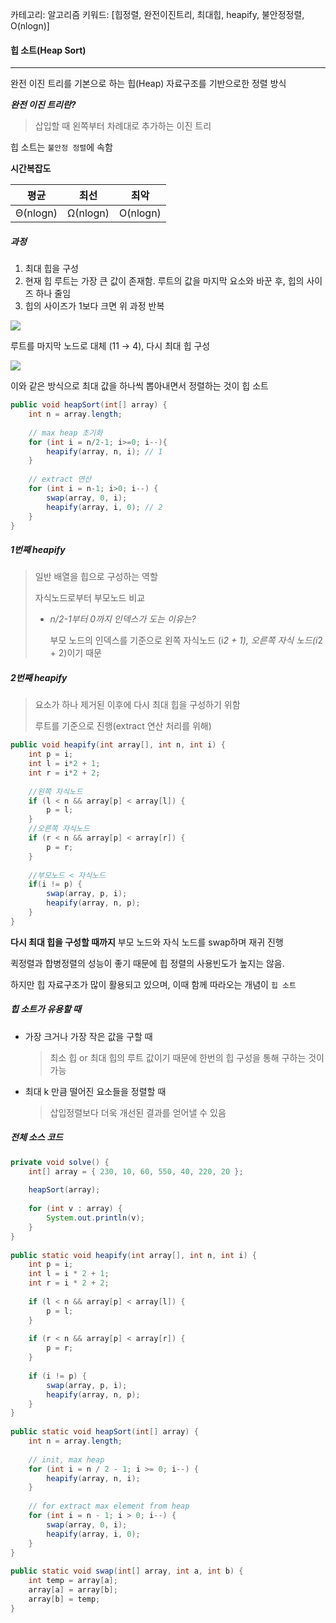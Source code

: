 카테고리: 알고리즘
키워드: [힙정렬, 완전이진트리, 최대힙, heapify, 불안정정렬, O(nlogn)]


#### 힙 소트(Heap Sort)

---



완전 이진 트리를 기본으로 하는 힙(Heap) 자료구조를 기반으로한 정렬 방식

***완전 이진 트리란?***

> 삽입할 때 왼쪽부터 차례대로 추가하는 이진 트리



힙 소트는 `불안정 정렬`에 속함



**시간복잡도**

|   평균   |   최선   |   최악   |
| :------: | :------: | :------: |
| Θ(nlogn) | Ω(nlogn) | O(nlogn) |



##### 과정

1. 최대 힙을 구성
2. 현재 힙 루트는 가장 큰 값이 존재함. 루트의 값을 마지막 요소와 바꾼 후, 힙의 사이즈 하나 줄임
3. 힙의 사이즈가 1보다 크면 위 과정 반복



<img src="https://t1.daumcdn.net/cfile/tistory/999896445AD4953023">

루트를 마지막 노드로 대체 (11 → 4), 다시 최대 힙 구성

<img src="https://t1.daumcdn.net/cfile/tistory/99E1AD445AD4953015">



이와 같은 방식으로 최대 값을 하나씩 뽑아내면서 정렬하는 것이 힙 소트



```java
public void heapSort(int[] array) {
    int n = array.length;
    
    // max heap 초기화
    for (int i = n/2-1; i>=0; i--){
        heapify(array, n, i); // 1
    }
    
    // extract 연산
    for (int i = n-1; i>0; i--) {
        swap(array, 0, i); 
        heapify(array, i, 0); // 2
    }
}
```



##### 1번째 heapify

> 일반 배열을 힙으로 구성하는 역할
>
> 자식노드로부터 부모노드 비교
>
> 
>
> - *n/2-1부터 0까지 인덱스가 도는 이유는?*
>
>   부모 노드의 인덱스를 기준으로 왼쪽 자식노드 (i*2 + 1), 오른쪽 자식 노드(i*2 + 2)이기 때문



##### 2번째 heapify

> 요소가 하나 제거된 이후에 다시 최대 힙을 구성하기 위함
>
> 루트를 기준으로 진행(extract 연산 처리를 위해)



```java
public void heapify(int array[], int n, int i) {
    int p = i;
    int l = i*2 + 1;
    int r = i*2 + 2;
    
    //왼쪽 자식노드
    if (l < n && array[p] < array[l]) {
        p = l;
    }
    //오른쪽 자식노드
    if (r < n && array[p] < array[r]) {
        p = r;
    }
    
    //부모노드 < 자식노드
    if(i != p) {
        swap(array, p, i);
        heapify(array, n, p);
    }
}
```

**다시 최대 힙을 구성할 때까지** 부모 노드와 자식 노드를 swap하며 재귀 진행



퀵정렬과 합병정렬의 성능이 좋기 때문에 힙 정렬의 사용빈도가 높지는 않음.

하지만 힙 자료구조가 많이 활용되고 있으며, 이때 함께 따라오는 개념이 `힙 소트`



##### 힙 소트가 유용할 때

- 가장 크거나 가장 작은 값을 구할 때

  > 최소 힙 or 최대 힙의 루트 값이기 때문에 한번의 힙 구성을 통해 구하는 것이 가능

- 최대 k 만큼 떨어진 요소들을 정렬할 때

  > 삽입정렬보다 더욱 개선된 결과를 얻어낼 수 있음



##### 전체 소스 코드

```java
private void solve() {
    int[] array = { 230, 10, 60, 550, 40, 220, 20 };
 
    heapSort(array);
 
    for (int v : array) {
        System.out.println(v);
    }
}
 
public static void heapify(int array[], int n, int i) {
    int p = i;
    int l = i * 2 + 1;
    int r = i * 2 + 2;
 
    if (l < n && array[p] < array[l]) {
        p = l;
    }
 
    if (r < n && array[p] < array[r]) {
        p = r;
    }
 
    if (i != p) {
        swap(array, p, i);
        heapify(array, n, p);
    }
}
 
public static void heapSort(int[] array) {
    int n = array.length;
 
    // init, max heap
    for (int i = n / 2 - 1; i >= 0; i--) {
        heapify(array, n, i);
    }
 
    // for extract max element from heap
    for (int i = n - 1; i > 0; i--) {
        swap(array, 0, i);
        heapify(array, i, 0);
    }
}
 
public static void swap(int[] array, int a, int b) {
    int temp = array[a];
    array[a] = array[b];
    array[b] = temp;
}
```

